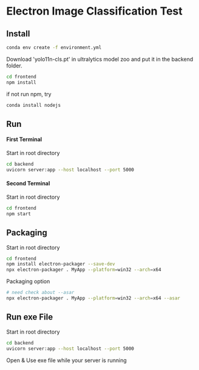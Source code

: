 # Electron Image Classification Test

## Install 
```bash
conda env create -f environment.yml
```
Download 'yolo11n-cls.pt' in ultralytics model zoo and put it in the backend folder.

```bash
cd frontend
npm install
```
if not run npm, try
```bash
conda install nodejs
```

## Run
#### First Terminal
Start in root directory
```bash
cd backend 
uvicorn server:app --host localhost --port 5000
```

#### Second Terminal
Start in root directory
```bash
cd frontend
npm start
```

## Packaging
Start in root directory
```bash
cd frontend
npm install electron-packager --save-dev
npx electron-packager . MyApp --platform=win32 --arch=x64
```
Packaging option
```bash
# need check about --asar
npx electron-packager . MyApp --platform=win32 --arch=x64 --asar
```

## Run exe File
Start in root directory
```bash
cd backend 
uvicorn server:app --host localhost --port 5000
```
Open & Use exe file while your server is running